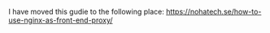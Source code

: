 I have moved this gudie to the following place:
https://nohatech.se/how-to-use-nginx-as-front-end-proxy/
